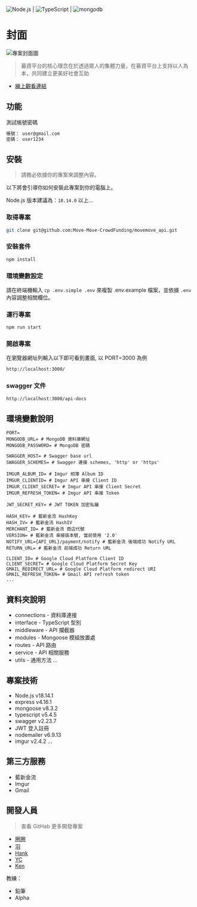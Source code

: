 ![Node.js](https://img.shields.io/badge/Node.js-43853D?style=for-the-badge&logo=node.js&logoColor=white) | ![TypeScript](https://img.shields.io/badge/TypeScript-007ACC?style=for-the-badge&logo=typescript&logoColor=white) | ![mongodb](https://img.shields.io/badge/MongoDB-4EA94B?style=for-the-badge&logo=mongodb&logoColor=white)

# 封面

![專案封面圖](https://avatars.githubusercontent.com/u/167001950)

> 募資平台的核心理念在於透過眾人的集體力量，在募資平台上支持以人為本，共同建立更美好社會互助

- [線上觀看連結](https://movemove-api.koyeb.app/api-docs/)

## 功能

測試帳號密碼

```bash
帳號： user@gmail.com
密碼： user1234
```

## 安裝

> 請務必依據你的專案來調整內容。

以下將會引導你如何安裝此專案到你的電腦上。

Node.js 版本建議為：`18.14.0` 以上...

### 取得專案

```bash
git clone git@github.com:Move-Move-CrowdFunding/movemove_api.git
```

### 安裝套件

```bash
npm install
```

### 環境變數設定

請在終端機輸入 `cp .env.simple .env` 來複製 .env.example 檔案，並依據 `.env` 內容調整相關欄位。

### 運行專案

```bash
npm run start
```

### 開啟專案

在瀏覽器網址列輸入以下即可看到畫面, 以 PORT=3000 為例

```bash
http://localhost:3000/
```

### swagger 文件

```bash
http://localhost:3000/api-docs
```

## 環境變數說明

```env
PORT=
MONGODB_URL= # MongoDB 資料庫網址
MONGODB_PASSWORD= # MongoDB 密碼

SWAGGER_HOST= # Swagger base url
SWAGGER_SCHEMES= # Swagger 連接 schemes, 'http' or 'https'

IMGUR_ALBUM_ID= # Imgur 相簿 Album ID
IMGUR_CLIENTID= # Imgur API 串接 Client ID
IMGUR_CLIENT_SECRET= # Imgur API 串接 Client Secret
IMGUR_REFRESH_TOKEN= # Imgur API 串接 Token

JWT_SECRET_KEY= # JWT TOKEN 加密私鑰

HASH_KEY= # 藍新金流 HashKey
HASH_IV= # 藍新金流 HashIV
MERCHANT_ID= # 藍新金流 商店代號
VERSION= # 藍新金流 串接版本號, 當前使用 '2.0'
NOTIFY_URL={API_URL}/payment/notify # 藍新金流 後端成功 Notify URL
RETURN_URL= # 藍新金流 前端成功 Return URL

CLIENT_ID= # Google Cloud Platform Client ID
CLIENT_SECRET= # Google Cloud Platform Secret Key
GMAIL_REDIRECT_URL= # Google Cloud Platform redirect URI
GMAIL_REFRESH_TOKEN= # Gmail API refresh token
...
```

## 資料夾說明

- connections - 資料庫連接
- interface - TypeScript 型別
- middleware - API 攔截器
- modules - Mongoose 模組放置處
- routes - API 路由
- service - API 相關服務
- utils - 通用方法
  ...

## 專案技術

- Node.js v18.14.1
- express v4.16.1
- mongoose v8.3.2
- typescript v5.4.5
- swagger v2.23.7
- JWT 登入註冊
- nodemailer v6.9.13
- imgur v2.4.2
  ...

## 第三方服務

- 藍新金流
- Imgur
- Gmail

## 開發人員

> 查看 GitHab 更多開發專案

- [圈圈](https://github.com/panduola666)
- [羽](https://github.com/linglingsyu)
- [Hank](https://github.com/tw1720)
- [YC](https://github.com/yichienlu)
- [Ken](https://github.com/kenlee100)

教練：

* 鉛筆
* Alpha

